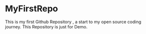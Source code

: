 # MyFirstRepo
This is my first Github Repository , a start to my open source coding journey.
This Repository is just for Demo.
